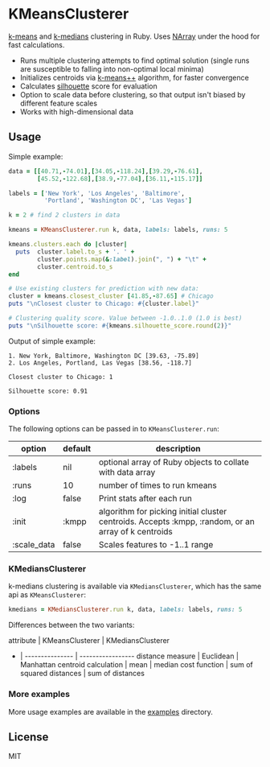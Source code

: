 KMeansClusterer
===

[k-means](http://en.wikipedia.org/wiki/K-means_clustering) and [k-medians](http://en.wikipedia.org/wiki/K-medians_clustering) clustering in Ruby. Uses [NArray](https://github.com/masa16/narray) under the hood for fast calculations.

- Runs multiple clustering attempts to find optimal solution (single runs are susceptible to falling into non-optimal local minima)
- Initializes centroids via [k-means++](http://en.wikipedia.org/wiki/K-means%2B%2B) algorithm, for faster convergence
- Calculates [silhouette](http://en.wikipedia.org/wiki/Silhouette_%28clustering%29) score for evaluation
- Option to scale data before clustering, so that output isn't biased by different feature scales
- Works with high-dimensional data


Usage
---

Simple example:

```ruby
data = [[40.71,-74.01],[34.05,-118.24],[39.29,-76.61],
        [45.52,-122.68],[38.9,-77.04],[36.11,-115.17]]

labels = ['New York', 'Los Angeles', 'Baltimore', 
          'Portland', 'Washington DC', 'Las Vegas']

k = 2 # find 2 clusters in data

kmeans = KMeansClusterer.run k, data, labels: labels, runs: 5

kmeans.clusters.each do |cluster|
  puts  cluster.label.to_s + '. ' + 
        cluster.points.map(&:label).join(", ") + "\t" +
        cluster.centroid.to_s
end

# Use existing clusters for prediction with new data:
cluster = kmeans.closest_cluster [41.85,-87.65] # Chicago
puts "\nClosest cluster to Chicago: #{cluster.label}"

# Clustering quality score. Value between -1.0..1.0 (1.0 is best)
puts "\nSilhouette score: #{kmeans.silhouette_score.round(2)}"
```

Output of simple example:

```
1. New York, Baltimore, Washington DC [39.63, -75.89]
2. Los Angeles, Portland, Las Vegas [38.56, -118.7]

Closest cluster to Chicago: 1

Silhouette score: 0.91
```

### Options

The following options can be passed in to ```KMeansClusterer.run```:

option | default | description
------ | ------- | -----------
:labels | nil | optional array of Ruby objects to collate with data array
:runs   | 10 | number of times to run kmeans
:log    | false | Print stats after each run
:init   | :kmpp | algorithm for picking initial cluster centroids. Accepts :kmpp, :random, or an array of k centroids
:scale_data | false | Scales features to -1..1 range

### KMediansClusterer

k-medians clustering is available via ```KMediansClusterer```, which has the same api
as ```KMeansClusterer```:

```ruby
kmedians = KMediansClusterer.run k, data, labels: labels, runs: 5
```

Differences between the two variants:

attribute | KMeansClusterer | KMediansClusterer
- | --------------- | -----------------
distance measure | Euclidean | Manhattan
centroid calculation | mean | median
cost function | sum of squared distances | sum of distances



### More examples

More usage examples are available in the [examples](examples/) directory.


License
---
MIT
